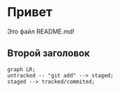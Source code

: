 # Привет

Это файл README.md!

## Второй заголовок

```mermaid
graph LR;
untracked -- "git add" --> staged;
staged --> tracked/commited;
```
